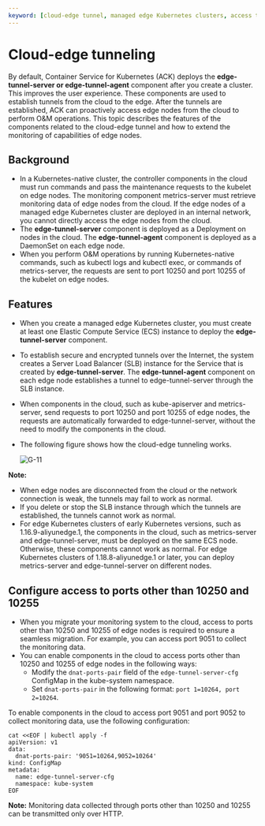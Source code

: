 ```yaml
---
keyword: [cloud-edge tunnel, managed edge Kubernetes clusters, access the edge from the cloud]
---
```


# Cloud-edge tunneling

By default, Container Service for Kubernetes \(ACK\) deploys the **edge-tunnel-server or edge-tunnel-agent** component after you create a cluster. This improves the user experience. These components are used to establish tunnels from the cloud to the edge. After the tunnels are established, ACK can proactively access edge nodes from the cloud to perform O&M operations. This topic describes the features of the components related to the cloud-edge tunnel and how to extend the monitoring of capabilities of edge nodes.

## Background

-   In a Kubernetes-native cluster, the controller components in the cloud must run commands and pass the maintenance requests to the kubelet on edge nodes. The monitoring component metrics-server must retrieve monitoring data of edge nodes from the cloud. If the edge nodes of a managed edge Kubernetes cluster are deployed in an internal network, you cannot directly access the edge nodes from the cloud.
-   The **edge-tunnel-server** component is deployed as a Deployment on nodes in the cloud. The **edge-tunnel-agent** component is deployed as a DaemonSet on each edge node.
-   When you perform O&M operations by running Kubernetes-native commands, such as kubectl logs and kubectl exec, or commands of metrics-server, the requests are sent to port 10250 and port 10255 of the kubelet on edge nodes.

## Features

-   When you create a managed edge Kubernetes cluster, you must create at least one Elastic Compute Service \(ECS\) instance to deploy the **edge-tunnel-server** component.
-   To establish secure and encrypted tunnels over the Internet, the system creates a Server Load Balancer \(SLB\) instance for the Service that is created by **edge-tunnel-server**. The **edge-tunnel-agent** component on each edge node establishes a tunnel to edge-tunnel-server through the SLB instance.
-   When components in the cloud, such as kube-apiserver and metrics-server, send requests to port 10250 and port 10255 of edge nodes, the requests are automatically forwarded to edge-tunnel-server, without the need to modify the components in the cloud.
-   The following figure shows how the cloud-edge tunneling works.

    ![G-11](https://help-static-aliyun-doc.aliyuncs.com/assets/img/en-US/6629146161/p225154.png)


**Note:**

-   When edge nodes are disconnected from the cloud or the network connection is weak, the tunnels may fail to work as normal.
-   If you delete or stop the SLB instance through which the tunnels are established, the tunnels cannot work as normal.
-   For edge Kubernetes clusters of early Kubernetes versions, such as 1.16.9-aliyunedge.1, the components in the cloud, such as metrics-server and edge-tunnel-server, must be deployed on the same ECS node. Otherwise, these components cannot work as normal. For edge Kubernetes clusters of 1.18.8-aliyunedge.1 or later, you can deploy metrics-server and edge-tunnel-server on different nodes.

## Configure access to ports other than 10250 and 10255

-   When you migrate your monitoring system to the cloud, access to ports other than 10250 and 10255 of edge nodes is required to ensure a seamless migration. For example, you can access port 9051 to collect the monitoring data.
-   You can enable components in the cloud to access ports other than 10250 and 10255 of edge nodes in the following ways:
    -   Modify the `dnat-ports-pair` field of the `edge-tunnel-server-cfg` ConfigMap in the kube-system namespace.
    -   Set `dnat-ports-pair` in the following format: `port 1=10264, port 2=10264`.

To enable components in the cloud to access port 9051 and port 9052 to collect monitoring data, use the following configuration:

```
cat <<EOF | kubectl apply -f
apiVersion: v1
data:
  dnat-ports-pair: '9051=10264,9052=10264'
kind: ConfigMap
metadata:
  name: edge-tunnel-server-cfg
  namespace: kube-system
EOF
```

**Note:** Monitoring data collected through ports other than 10250 and 10255 can be transmitted only over HTTP.

